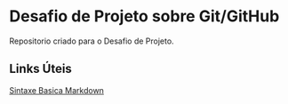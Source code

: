 # Desafio de Projeto sobre Git/GitHub
Repositorio criado para o Desafio de Projeto.

## Links Úteis
[Sintaxe Basica Markdown](https://www.markdownguide.org/basic-syntax)
